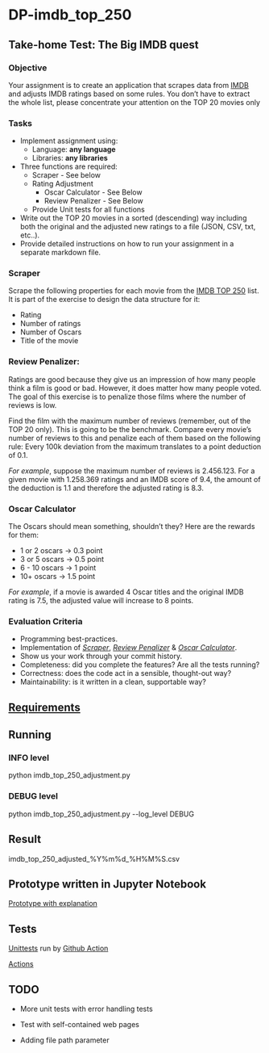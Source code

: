 # DP-imdb_top_250

## Take-home Test: The Big IMDB quest

### **Objective**

Your assignment is to create an application that scrapes data from [IMDB](https://www.imdb.com/chart/top/) and adjusts IMDB ratings based on some rules. You don’t have to extract the whole list, please concentrate your attention on the TOP 20 movies only

### **Tasks**

- Implement assignment using:
    - Language: **any language**
    - Libraries: **any libraries**
- Three functions are required:
    - Scraper - See below
    - Rating Adjustment
        - Oscar Calculator - See Below
        - Review Penalizer - See Below
    - Provide Unit tests for all functions
- Write out the TOP 20 movies in a sorted (descending) way including both the original and the adjusted new ratings to a file (JSON, CSV, txt, etc..).
- Provide detailed instructions on how to run your assignment in a separate markdown file.

### Scraper

Scrape the following properties for each movie from the [IMDB TOP 250](https://www.imdb.com/chart/top/) list. It is part of the exercise to design the data structure for it: 

- Rating
- Number of ratings
- Number of Oscars
- Title of the movie

### Review Penalizer:

Ratings are good because they give us an impression of how many people think a film is good or bad. However, it does matter how many people voted. The goal of this exercise is to penalize those films where the number of reviews is low. 

Find the film with the maximum number of reviews (remember, out of the TOP 20 only). This is going to be the benchmark. Compare every movie’s number of reviews to this and penalize each of them based on the following rule: Every 100k deviation from the maximum translates to a point deduction of 0.1. 

*For example*, suppose the maximum number of reviews is 2.456.123. For a given movie with 1.258.369 ratings and an IMDB score of 9.4, the amount of the deduction is 1.1 and therefore the adjusted rating is 8.3.

### Oscar Calculator

The Oscars should mean something, shouldn’t they? Here are the rewards for them:

- 1 or 2 oscars → 0.3 point
- 3 or 5 oscars → 0.5 point
- 6 - 10 oscars → 1 point
- 10+ oscars → 1.5 point

*For example*, if a movie is awarded 4 Oscar titles and the original IMDB rating is 7.5, the adjusted value will increase to 8 points.

### **Evaluation Criteria**

- Programming best-practices.
- Implementation of [*Scraper*](https://github.com/comealone40k/DP-imdb_top_250/blob/main/imdb_scraper.py), [*Review Penalizer*](https://github.com/comealone40k/DP-imdb_top_250/blob/main/imdb_top_250_adjustment.py#:~:text=def%20adjust_dataframe(,return%20sorted_df)) & [*Oscar Calculator*](https://github.com/comealone40k/DP-imdb_top_250/blob/main/imdb_top_250_adjustment.py#:~:text=def%20oscars_adjustment(,return%201.5)).
- Show us your work through your commit history.
- Completeness: did you complete the features? Are all the tests running?
- Correctness: does the code act in a sensible, thought-out way?
- Maintainability: is it written in a clean, supportable way?

## [Requirements](/requirements.txt)

## Running

### INFO level

python imdb_top_250_adjustment.py

### DEBUG level

python imdb_top_250_adjustment.py --log_level DEBUG

## Result

imdb_top_250_adjusted_%Y%m%d_%H%M%S.csv

## Prototype written in Jupyter Notebook

[Prototype with explanation](/Notebooks/Prototype.ipynb)

## Tests

[Unittests](/Tests/unit_tests.py) run by [Github Action](/.github/workflows/python-package.yml)

[Actions](https://github.com/comealone40k/DP-imdb_top_250/actions)

## TODO

* More unit tests with error handling tests

* Test with self-contained web pages

* Adding file path parameter
